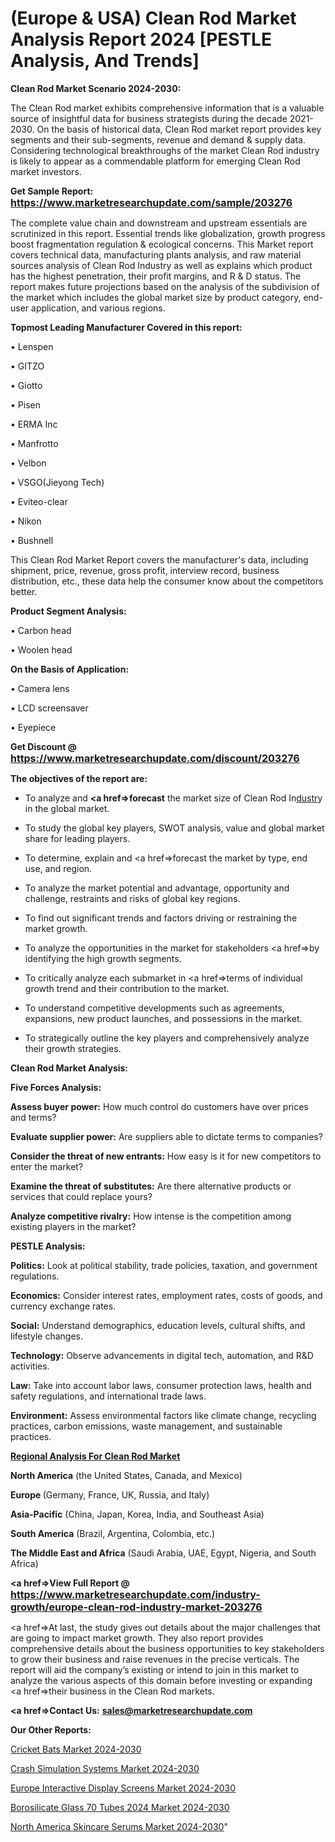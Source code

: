 # (Europe & USA) Clean Rod Market Analysis Report 2024 [PESTLE Analysis, And Trends]

<strong>Clean Rod Market Scenario 2024-2030:</strong>

The Clean Rod market exhibits comprehensive information that is a valuable source of insightful data for business strategists during the decade 2021-2030. On the basis of historical data, Clean Rod market report provides key segments and their sub-segments, revenue and demand &amp; supply data. Considering technological breakthroughs of the market Clean Rod industry is likely to appear as a commendable platform for emerging Clean Rod market investors.

<strong>Get Sample Report: <a href=https://www.marketresearchupdate.com/sample/203276><font size=3 color=#0000ff>https://www.marketresearchupdate.com/sample/203276</font></a></strong>

The complete value chain and downstream and upstream essentials are scrutinized in this report. Essential trends like globalization, growth progress boost fragmentation regulation &amp; ecological concerns. This Market report covers technical data, manufacturing plants analysis, and raw material sources analysis of Clean Rod Industry as well as explains which product has the highest penetration, their profit margins, and R & D status. The report makes future projections based on the analysis of the subdivision of the market which includes the global market size by product category, end-user application, and various regions.

<strong>Topmost Leading Manufacturer Covered in this report:</strong>

• Lenspen

• GITZO

• Giotto

• Pisen

• ERMA Inc

• Manfrotto

• Velbon

• VSGO(Jieyong Tech)

• Eviteo-clear

• Nikon

• Bushnell

This Clean Rod Market Report covers the manufacturer's data, including shipment, price, revenue, gross profit, interview record, business distribution, etc., these data help the consumer know about the competitors better.

<strong>Product Segment Analysis: </strong>

• Carbon head

• Woolen head

<strong>On the Basis of Application:</strong>

• Camera lens

• LCD screensaver

• Eyepiece

<strong>Get Discount @ <a href=https://www.marketresearchupdate.com/discount/203276><font size=3 color=#0000ff>https://www.marketresearchupdate.com/discount/203276</font></a></strong>

<strong><b>The objectives of the report are:</b></strong>

- To analyze and <strong><a href=><strong>forecast</strong></a></strong> the market size of Clean Rod In<a href=ASDF991299>dustr</a>y in the global market.

- To study the global key players, SWOT analysis, value and global market share for leading players.

- To determine, explain and <a href=>forecast</a> the market by type, end use, and region.

- To analyze the market potential and advantage, opportunity and challenge, restraints and risks of global key regions.

- To find out significant trends and factors driving or restraining the market growth.

- To analyze the opportunities in the market for stakeholders <a href=>by</a> identifying the high growth segments.

- To critically analyze each submarket in <a href=>terms</a> of individual growth trend and their contribution to the market.

- To understand competitive developments such as agreements, expansions, new product launches, and possessions in the market.

- To strategically outline the key players and comprehensively analyze their growth strategies.

<strong>Clean Rod Market Analysis:</strong>

<strong>Five Forces Analysis:</strong>

<strong>Assess buyer power:</strong> How much control do customers have over prices and terms?

<strong>Evaluate supplier power:</strong> Are suppliers able to dictate terms to companies?

<strong>Consider the threat of new entrants:</strong> How easy is it for new competitors to enter the market?

<strong>Examine the threat of substitutes:</strong> Are there alternative products or services that could replace yours?

<strong>Analyze competitive rivalry:</strong> How intense is the competition among existing players in the market?

<strong>PESTLE Analysis:</strong>

<strong>Politics:</strong> Look at political stability, trade policies, taxation, and government regulations.

<strong>Economics:</strong> Consider interest rates, employment rates, costs of goods, and currency exchange rates.

<strong>Social:</strong> Understand demographics, education levels, cultural shifts, and lifestyle changes.

<strong>Technology:</strong> Observe advancements in digital tech, automation, and R&D activities.

<strong>Law:</strong> Take into account labor laws, consumer protection laws, health and safety regulations, and international trade laws.

<strong>Environment:</strong> Assess environmental factors like climate change, recycling practices, carbon emissions, waste management, and sustainable practices.

<strong><u><b>Regional Analysis For Clean Rod Market</b></u></strong>

<strong><b>North America</b></strong> (the United States, Canada, and Mexico)

<strong><b>Europe </b></strong>(Germany, France, UK, Russia, and Italy)

<strong><b>Asia-Pacific</b></strong> (China, Japan, Korea, India, and Southeast Asia)

<strong><b>South America</b></strong> (Brazil, Argentina, Colombia, etc.)

<strong><b>The Middle East and Africa</b></strong> (Saudi Arabia, UAE, Egypt, Nigeria, and South Africa)

<strong><a href=>View Full Report</a> @ <a href=https://www.marketresearchupdate.com/industry-growth/europe-clean-rod-industry-market-203276><font size=3 color=#0000ff>https://www.marketresearchupdate.com/industry-growth/europe-clean-rod-industry-market-203276</font></a></strong>

<a href=>At last,</a> the study gives out details about the major challenges that are going to impact market growth. They also report provides comprehensive details about the business opportunities to key stakeholders to grow their business and raise revenues in the precise verticals. The report will aid the company’s existing or intend to join in this market to analyze the various aspects of this domain before investing or expanding <a href=>their</a> business in the Clean Rod markets.

<strong><a href=>Contact Us:</a></strong>
<strong>sales@marketresearchupdate.com</strong>

<strong>Our Other Reports:</strong>

<a href=https://www.linkedin.com/pulse/cricket-bats-market-2023-top-key-players-types>Cricket Bats Market 2024-2030</a>

<a href=https://www.linkedin.com/pulse/crash-simulation-systems-market-2023-remarking>Crash Simulation Systems Market 2024-2030</a>

<a href=https://www.linkedin.com/pulse/europe-interactive-display-screens-market-2023-1f>Europe Interactive Display Screens Market 2024-2030</a>

<a href=https://www.linkedin.com/pulse/borosilicate-glass-70-tubes-2023-market-has-huge-growth-mfhdf/>Borosilicate Glass 70 Tubes 2024 Market 2024-2030</a>

<a href=https://www.linkedin.com/pulse/north-america-skincare-serums-market-kg7rf/>North America Skincare Serums Market 2024-2030</a>"
